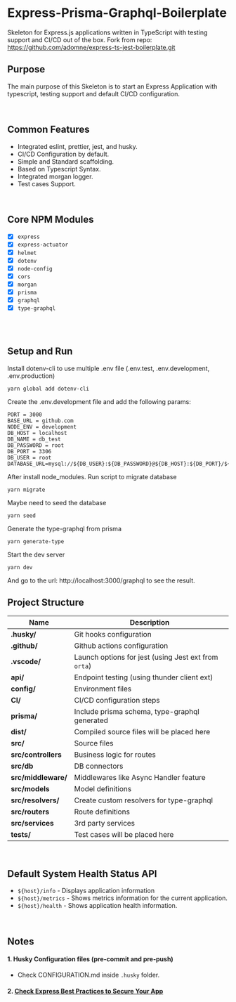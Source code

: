 # Express-Prisma-Graphql-Boilerplate

Skeleton for Express.js applications written in TypeScript with testing support
and CI/CD out of the box.
Fork from repo: https://github.com/adomne/express-ts-jest-boilerplate.git
<br>

## Purpose

The main purpose of this Skeleton is to start an Express Application
with typescript, testing support and default CI/CD configuration.

<br>

## Common Features

- Integrated eslint, prettier, jest, and husky.
- CI/CD Configuration by default.
- Simple and Standard scaffolding.
- Based on Typescript Syntax.
- Integrated morgan logger.
- Test cases Support.

<br>

## Core NPM Modules

- [x] `express`
- [x] `express-actuator`
- [x] `helmet`
- [x] `dotenv`
- [x] `node-config`
- [x] `cors`
- [x] `morgan`
- [x] `prisma`
- [x] `graphql`
- [x] `type-graphql`

<br>

<br>

## Setup and Run
Install dotenv-cli to use multiple .env file (.env.test, .env.development, .env.production)
```
yarn global add dotenv-cli
```

Create the .env.development file and add the following params:
```
PORT = 3000
BASE_URL = github.com
NODE_ENV = development
DB_HOST = localhost
DB_NAME = db_test
DB_PASSWORD = root
DB_PORT = 3306
DB_USER = root
DATABASE_URL=mysql://${DB_USER}:${DB_PASSWORD}@${DB_HOST}:${DB_PORT}/${DB_NAME}
```
After install node_modules. Run script to migrate database

```
yarn migrate
```

Maybe need to seed the database
```
yarn seed
```

Generate the type-graphql from prisma
```
yarn generate-type
```

Start the dev server
```
yarn dev
```

And go to the url: http://localhost:3000/graphql to see the result.
<br>

## Project Structure

| Name                              | Description                                          |
| --------------------------------- | ---------------------------------------------------  |
| **.husky/**                       | Git hooks configuration                              |
| **.github/**                      | Github actions configuration                         |
| **.vscode/**                      | Launch options for jest (using Jest ext from `orta`) |
| **api/**                          | Endpoint testing (using thunder client ext)          |
| **config/**                       | Environment files                                    |
| **CI/**                           | CI/CD configuration steps                            |
| **prisma/**                       | Include prisma schema, type-graphql generated        |
| **dist/**                         | Compiled source files will be placed here            |
| **src/**                          | Source files                                         |
| **src/controllers**               | Business logic for routes                            |
| **src/db**                        | DB connectors                                        |
| **src/middleware/**               | Middlewares like Async Handler feature               |
| **src/models**                    | Model definitions                                    |
| **src/resolvers/**                | Create custom resolvers for type-graphql             |
| **src/routers**                   | Route definitions                                    |
| **src/services**                  | 3rd party services                                   |
| **tests/**                        | Test cases will be placed here                       |

<br>

## Default System Health Status API

- `${host}/info` - Displays application information
- `${host}/metrics` - Shows metrics information for the current application.
- `${host}/health` - Shows application health information.

<br>

## Notes

#### 1. Husky Configuration files (pre-commit and pre-push)

- Check CONFIGURATION.md inside `.husky` folder.

#### 2. [Check Express Best Practices to Secure Your App](https://expressjs.com/en/advanced/best-practice-security.html)

<br>
<br>


